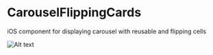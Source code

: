 CarouselFlippingCards
=====================

iOS component for displaying carousel with reusable and flipping cells


![Alt text](https://dl.dropbox.com/u/11241069/Screen%20Shot%202012-09-30%20at%202.42.25%20PM.png "Optional title")
